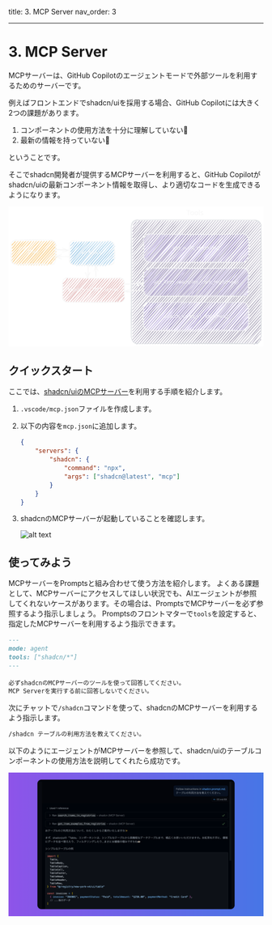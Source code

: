 title: 3. MCP Server
nav_order: 3

---

# 3. MCP Server

MCPサーバーは、GitHub Copilotのエージェントモードで外部ツールを利用するためのサーバーです。

例えばフロントエンドでshadcn/uiを採用する場合、GitHub Copilotには大きく2つの課題があります。

1. コンポーネントの使用方法を十分に理解していない🤔
2. 最新の情報を持っていない🤔

ということです。

そこでshadcn開発者が提供するMCPサーバーを利用すると、GitHub Copilotがshadcn/uiの最新コンポーネント情報を取得し、より適切なコードを生成できるようになります。

![](../../assets/img/mcp.excalidraw.svg)

## クイックスタート

ここでは、[shadcn/uiのMCPサーバー](https://ui.shadcn.com/docs/mcp)を利用する手順を紹介します。

1. `.vscode/mcp.json`ファイルを作成します。
2. 以下の内容を`mcp.json`に追加します。
    ```json
    {
        "servers": {
            "shadcn": {
                "command": "npx",
                "args": ["shadcn@latest", "mcp"]
            }
        }
    }
    ```
3. shadcnのMCPサーバーが起動していることを確認します。

    ![alt text](../../assets/img/run_mcp_server.png)

## 使ってみよう

MCPサーバーをPromptsと組み合わせて使う方法を紹介します。
よくある課題として、MCPサーバーにアクセスしてほしい状況でも、AIエージェントが参照してくれないケースがあります。その場合は、PromptsでMCPサーバーを必ず参照するよう指示しましょう。
Promptsのフロントマターで`tools`を設定すると、指定したMCPサーバーを利用するよう指示できます。

```markdown title="shadcn.prompt.md"
---
mode: agent
tools: ["shadcn/*"]
---

必ずshadcnのMCPサーバーのツールを使って回答してください。
MCP Serverを実行する前に回答しないでください。
```

次にチャットで`/shadcn`コマンドを使って、shadcnのMCPサーバーを利用するよう指示します。

```markdown
/shadcn テーブルの利用方法を教えてください。
```

以下のようにエージェントがMCPサーバーを参照して、shadcn/uiのテーブルコンポーネントの使用方法を説明してくれたら成功です。

![alt text](../../assets/img/shadcn_table.png)

